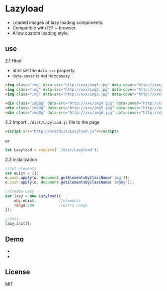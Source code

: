 # Lazyload

- Loaded images of lazy loading components.
- Compatible with IE7 + browser.
- Allow custom loading style.

## use

2.1 Html

- html set the `data-src` property.
- `data-cover` is not necessary

```html
<img class="img" data-src="http://xxx/img1.jpg" data-cover="http://xxx/img1-cover.jpg">
<img class="img" data-src="http://xxx/img2.jpg" data-cover="http://xxx/img2-cover.jpg">
<img class="img" data-src="http://xxx/img3.jpg" data-cover="http://xxx/img3-cover.jpg">
 
<div class="imgBg" data-src="http://xxx/img4.jpg" data-cover="http://xxx/img4-cover.jpg"></div>
<div class="imgBg" data-src="http://xxx/img5.jpg" data-cover="http://xxx/img5-cover.jpg"></div>
<div class="imgBg" data-src="http://xxx/img6.jpg" data-cover="http://xxx/img6-cover.jpg"></div>
```

2.2 Import `./dist/Lazyload.js` file to the page

```html
<script src="http://xxx/dist/Lazyload.js"></script>
```

or
```javascript
let Lazyload = require('./dist/Lazyload');
```

2.3 initialization
```javascript
//Get elements
var eList = [];
o.push.apply(o, document.getElementsByClassName('img'));
o.push.apply(o, document.getElementsByClassName('imgBg'));

//Create Lazy
var lazy = new Lazyload({
    obj:eList,          //elements
    range:200           //Extra range
});

//Init
lazy.init();
```

## Demo

- 
- 

## License
MIT